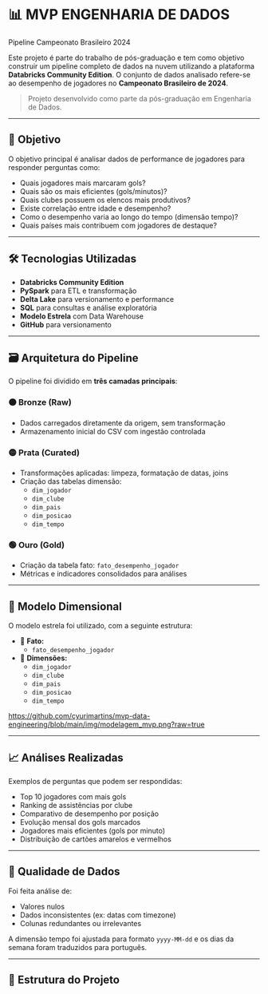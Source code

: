 # 📊 MVP ENGENHARIA DE DADOS
Pipeline Campeonato Brasileiro 2024

Este projeto é parte do trabalho de pós-graduação e tem como objetivo construir um pipeline completo de dados na nuvem utilizando a plataforma **Databricks Community Edition**. O conjunto de dados analisado refere-se ao desempenho de jogadores no **Campeonato Brasileiro de 2024**.

> Projeto desenvolvido como parte da pós-graduação em Engenharia de Dados.

---

## 🎯 Objetivo

O objetivo principal é analisar dados de performance de jogadores para responder perguntas como:

- Quais jogadores mais marcaram gols?
- Quais são os mais eficientes (gols/minutos)?
- Quais clubes possuem os elencos mais produtivos?
- Existe correlação entre idade e desempenho?
- Como o desempenho varia ao longo do tempo (dimensão tempo)?
- Quais países mais contribuem com jogadores de destaque?

---

## 🛠️ Tecnologias Utilizadas

- **Databricks Community Edition**
- **PySpark** para ETL e transformação
- **Delta Lake** para versionamento e performance
- **SQL** para consultas e análise exploratória
- **Modelo Estrela** com Data Warehouse
- **GitHub** para versionamento

---

## 🗃️ Arquitetura do Pipeline

O pipeline foi dividido em **três camadas principais**:

### 🟠 Bronze (Raw)
- Dados carregados diretamente da origem, sem transformação
- Armazenamento inicial do CSV com ingestão controlada

### 🟡 Prata (Curated)
- Transformações aplicadas: limpeza, formatação de datas, joins
- Criação das tabelas dimensão:
  - `dim_jogador`
  - `dim_clube`
  - `dim_pais`
  - `dim_posicao`
  - `dim_tempo`

### 🟢 Ouro (Gold)
- Criação da tabela fato: `fato_desempenho_jogador`
- Métricas e indicadores consolidados para análises

---

## 🧠 Modelo Dimensional

O modelo estrela foi utilizado, com a seguinte estrutura:

- 🎯 **Fato:**
  - `fato_desempenho_jogador`
- 🌟 **Dimensões:**
  - `dim_jogador`
  - `dim_clube`
  - `dim_pais`
  - `dim_posicao`
  - `dim_tempo`

https://github.com/cyurimartins/mvp-data-engineering/blob/main/img/modelagem_mvp.png?raw=true

---

## 📈 Análises Realizadas

Exemplos de perguntas que podem ser respondidas:

- Top 10 jogadores com mais gols
- Ranking de assistências por clube
- Comparativo de desempenho por posição
- Evolução mensal dos gols marcados
- Jogadores mais eficientes (gols por minuto)
- Distribuição de cartões amarelos e vermelhos

---

## 🧪 Qualidade de Dados

Foi feita análise de:
- Valores nulos
- Dados inconsistentes (ex: datas com timezone)
- Colunas redundantes ou irrelevantes

A dimensão tempo foi ajustada para formato `yyyy-MM-dd` e os dias da semana foram traduzidos para português.

---

## 📂 Estrutura do Projeto


